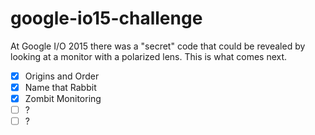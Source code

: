 google-io15-challenge
=====================

At Google I/O 2015 there was a "secret" code that could be revealed by looking at a monitor with a polarized lens. 
This is what comes next.

* [X] Origins and Order
* [X] Name that Rabbit
* [X] Zombit Monitoring
* [ ] ?
* [ ] ?